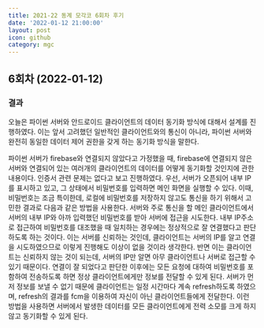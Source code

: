 ```yaml
---
title: 2021-22 동계 모각코 6회차 후기
date: '2022-01-12 21:00:00'
layout: post
icon: github
category: mgc
---
```


## 6회차 (2022-01-12)

### 결과
오늘은 파이썬 서버와 안드로이드 클라이언트의 데이터 동기화 방식에 대해서 설계를 진행하였다.
이는 앞서 고려했던 일반적인 클라이언트와의 통신이 아니라, 파이썬 서버와 완전히 동일한 데이터 제어 권한을 갖게 하는 동기화 방식을 말한다.

파이썬 서버가 firebase와 연결되지 않았다고 가정했을 때, firebase에 연결되지 않은 서버와 연결되어 있는 여러개의 클라이언트의 데이터를 어떻게 동기화할 것인지에 관한 내용이다.
인증서 관련 문제는 없다고 보고 진행하였다.
우선, 서버가 오픈되어 내부 IP를 표시하고 있고, 그 상태에서 비밀번호를 입력하면 메인 화면을 실행할 수 있다.
이때, 비밀번호는 조금 특이한데, 로컬에 비밀번호를 저장하지 않고도 통신을 하기 위해서 고민한 결과로 다음과 같은 방법을 사용한다.
서버와 주로 통신을 할 메인 클라이언트에서 서버의 내부 IP와 아까 입력했던 비밀번호를 받아 서버에 접근을 시도한다.
내부 IP주소로 접근하여 비밀번호를 대조했을 때 일치하는 경우에는 정상적으로 잘 연결했다고 판단하도록 하는 것이다.
이는 서버를 신뢰하는 것인데, 클라이언트는 서버의 IP를 알고 연결을 시도하였으므로 이렇게 진행해도 이상이 없을 것이라 생각한다.
반면 이는 클라이언트는 신뢰하지 않는 것이 되는데, 서버의 IP만 알면 아무 클라이언트나 서버로 접근할 수 있기 때문이다.
연결이 잘 되었다고 판단한 이후에는 모든 요청에 대하여 비밀번호를 포함하여 전송하도록 하면 정상 클라이언트에게만 정보를 전달할 수 있게 된다.
서버가 먼저 정보를 보낼 수 없기 때문에 클라이언트는 일정 시간마다 계속 refresh하도록 하였으며, refresh의 결과를 fcm을 이용하여 자신이 아닌 클라이언트들에게 전달한다.
이런 방법을 사용하면 서버에서 발생한 데이터를 모든 클라이언트에게 전력 소모를 크게 하지 않고 동기화할 수 있게 된다.
